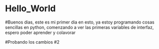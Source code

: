 # Hello_World
#Buenos dias, este es mi primer dia en esto, ya estoy programando cosas sencillas en python, comenzando a ver las primeras variables de interfaz, espero poder aprender y colavorar

#Probando los cambios
#2
